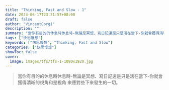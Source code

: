 ```yaml
---
title: "Thinking, Fast and Slow - 1"
date: 2024-06-17T23:21:57+08:00
draft: false
author: "VincentCorgi"
description: ""
summary: "當你有目的的休息時休息時-無論是冥想、寫日記還是只是活在當下-你就會獲得清晰的視角和是視角 來應對些下來發生的一切。"
tags: ["快思慢想"]
keywords: ["快思慢想", "Thinking, Fast and Slow"]
categories: ["快思慢想"]
showToc: false
cover:
  image: images/tfs/tfs-1-1080x1920.jpg
---
```


> 當你有目的的休息時休息時-無論是冥想、寫日記還是只是活在當下-你就會獲得清晰的視角和是視角 來應對些下來發生的一切。
